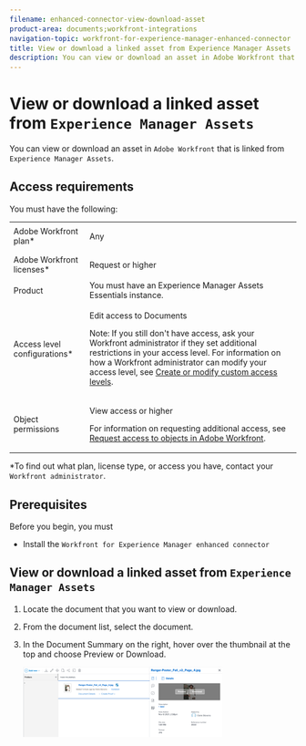 ```yaml
---
filename: enhanced-connector-view-download-asset
product-area: documents;workfront-integrations
navigation-topic: workfront-for-experience-manager-enhanced-connector
title: View or download a linked asset from Experience Manager Assets
description: You can view or download an asset in Adobe Workfront that is linked from Experience Manager Assets.
---
```


# View or download a linked asset from `Experience Manager Assets`

You can view or download an asset in `Adobe Workfront` that is linked from `Experience Manager Assets`.

## Access requirements

You must have the following:

<table cellspacing="0"> 
 <col> 
 <col> 
 <tbody> 
  <tr> 
   <td role="rowheader"><span>Adobe Workfront</span> plan*</td> 
   <td> <p> Any</p> </td> 
  </tr> 
  <tr> 
   <td role="rowheader"><span>Adobe Workfront</span> licenses*</td> 
   <td> <p><span>Request</span> or higher</p> </td> 
  </tr> 
  <tr> 
   <td role="rowheader">Product</td> 
   <td>You must have an <span>Experience Manager Assets Essentials</span> instance.</td> 
  </tr> 
  <tr> 
   <td role="rowheader">Access level configurations*</td> 
   <td> <p>Edit access to Documents</p> <p>Note: If you still don't have access, ask your <span>Workfront administrator</span> if they set additional restrictions in your access level. For information on how a <span>Workfront administrator</span> can modify your access level, see <a href="../../../administration-and-setup/add-users/configure-and-grant-access/create-modify-access-levels.md" class="MCXref xref">Create or modify custom access levels</a>.</p> </td> 
  </tr> 
  <tr> 
   <td role="rowheader">Object permissions</td> 
   <td> <p>View access or higher</p> <p>For information on requesting additional access, see <a href="../../../workfront-basics/grant-and-request-access-to-objects/request-access.md" class="MCXref xref">Request access to objects in Adobe Workfront</a>.</p> </td> 
  </tr> 
 </tbody> 
</table>

&#42;To find out what plan, license type, or access you have, contact your `Workfront administrator`.

## Prerequisites

Before you begin, you must

* Install the `Workfront for Experience Manager enhanced connector`

## View or download a linked asset from `Experience Manager Assets`

<ol> 
 <li value="1"> <p>Locate the document that you want to view or download. </p> </li> 
 <li value="2"> <p>From the document list, select the document. </p> </li> 
 <li value="3"> <p>In the Document Summary on the right, hover over the thumbnail at the top and choose <span class="bold">Preview</span> or <span class="bold">Download</span>. </p> <p> <img src="assets/view-or-download-enhanced-connector-350x123.png" style="width: 350;height: 123;"> </p> </li> 
</ol>

